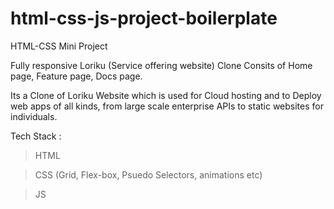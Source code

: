 # html-css-js-project-boilerplate

HTML-CSS Mini Project

Fully responsive Loriku (Service offering website) Clone
Consits of Home page, Feature page, Docs page.

Its a Clone of Loriku Website which is used for Cloud hosting and to Deploy web apps of all kinds, from large scale enterprise APIs to static websites for individuals.

Tech Stack :

> HTML 

> CSS (Grid, Flex-box, Psuedo Selectors, animations etc)

> JS
